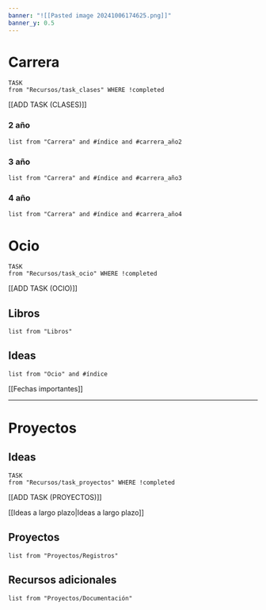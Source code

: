 ```yaml
---
banner: "![[Pasted image 20241006174625.png]]"
banner_y: 0.5
---
```

# Carrera
```dataview
TASK 
from "Recursos/task_clases" WHERE !completed
```
[[ADD TASK (CLASES)]]
### 2 año
``` dataview
list from "Carrera" and #índice and #carrera_año2 
```

### 3 año
``` dataview
list from "Carrera" and #índice and #carrera_año3 
```
### 4 año
``` dataview
list from "Carrera" and #índice and #carrera_año4 
```
# Ocio
``` dataview
TASK
from "Recursos/task_ocio" WHERE !completed
```
[[ADD TASK (OCIO)]]
## Libros
``` dataview
list from "Libros"
```
## Ideas
``` dataview
list from "Ocio" and #índice
```
[[Fechas importantes]]

___
# Proyectos
## Ideas
```dataview
TASK
from "Recursos/task_proyectos" WHERE !completed
```
[[ADD TASK (PROYECTOS)]]

[[Ideas a largo plazo|Ideas a largo plazo]]
## Proyectos
``` dataview
list from "Proyectos/Registros"
```
## Recursos adicionales
```dataview
list from "Proyectos/Documentación"
```


